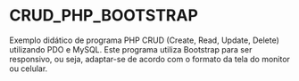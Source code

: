 # CRUD_PHP_BOOTSTRAP
Exemplo didático de programa PHP CRUD (Create, Read, Update, Delete) utilizando PDO e MySQL. Este programa utiliza Bootstrap para ser responsivo, ou seja, adaptar-se de acordo com o formato da tela do monitor ou celular.

